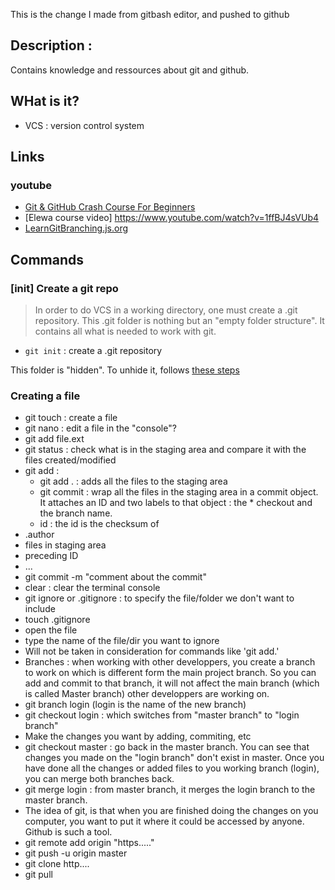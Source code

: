 
This is the change I made from gitbash editor, and pushed to github
## Description : 
Contains knowledge and ressources about git and github.

## WHat is it?
  * VCS : version control system
## Links

### youtube 
  * [Git & GitHub Crash Course For Beginners](https://www.youtube.com/watch?v=SWYqp7iY_Tc)
  * [Elewa course video] https://www.youtube.com/watch?v=1ffBJ4sVUb4
  * [LearnGitBranching.js.org](http://learngitbranching.js.org/)

## Commands
### [init] Create a git repo

>In order to do VCS in a working directory, one must create a .git repository. This .git folder is nothing but an "empty folder structure". It contains all what is needed to work with git.

 * `git init` : create a .git repository

This folder is "hidden". To unhide it, follows [these steps]()

### Creating a file
 * git touch : create a file
 *  git nano : edit a file in the "console"?
 * git add file.ext 
 * git status : check what is in the staging area and compare it with the files created/modified
 * git add :
     * git add . : adds all the files to the staging area
     * git commit : wrap all the files in the staging area in a commit object. It attaches an ID and two labels to that object : the          * checkout and the branch name.
     * id : the id is the checksum of
 * .author
 *  files in staging area
 *  preceding ID
 *  ...
 *  git commit -m "comment about the commit"
 *  clear : clear the terminal console
 *  git ignore or .gitignore : to specify the file/folder we don't want to include
 *  touch .gitignore
 *  open the file
 *  type the name of the file/dir you want to ignore
 *  Will not be taken in consideration for commands like 'git add.'
 * Branches : when working with other developpers, you create a branch to work on which is different form the main project branch. So you can add and commit to that branch, it will not affect the main branch (which is called Master branch) other developpers are working on.
 * git branch login (login is the name of the new branch)
 * git checkout login : which switches from "master branch" to "login branch"
 * Make the changes you want by adding, commiting, etc
 * git checkout master : go back in the master branch. You can see that changes you made on the "login branch" don't exist in master. Once you have done all the changes or added files to you working branch (login), you can merge both branches back.
 * git merge login : from master branch, it merges the login branch to the master branch.
 * The idea of git, is that when you are finished doing the changes on you computer, you want to put it where it could be accessed by anyone. Github is such a tool.
 * git remote add origin "https....."
 * git push -u origin master
 * git clone http....
 * git pull
